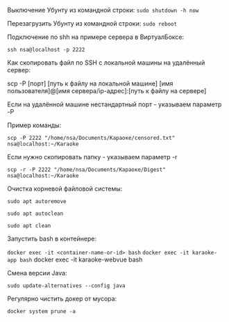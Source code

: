Выключение Убунту из командной строки:
`sudo shutdown -h now`

Перезагрузить Убунту из командной строки:
`sudo reboot`

Подключение по shh на примере сервера в ВиртуалБоксе:

`ssh nsa@localhost -p 2222`


Как скопировать файл по SSH с локальной машины на удалённый сервер:

scp -P [порт] [путь к файлу на локальной машине] [имя пользователя]@[имя сервера/ip-адрес]:[путь к файлу на сервере]

Если на удалённой машине нестандартный порт - указываем параметр -P

Пример команды:

`scp -P 2222 "/home/nsa/Documents/Караоке/censored.txt" nsa@localhost:~/Karaoke`

Если нужно скопировать папку - указываем параметр -r

`scp -r -P 2222 "/home/nsa/Documents/Караоке/Digest" nsa@localhost:~/Karaoke`

Очистка корневой файловой системы:

`sudo apt autoremove`

`sudo apt autoclean`

`sudo apt clean`

Запустить bash в контейнере:

`docker exec -it <container-name-or-id> bash`
`docker exec -it karaoke-app bash`
docker exec -it karaoke-webvue bash

Смена версии Java:

`sudo update-alternatives --config java`

Регулярно чистить докер от мусора:

`docker system prune -a`


